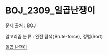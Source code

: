 # BOJ_2309_일곱난쟁이
문제 출처 : BOJ

알고리즘 분류 : 완전 탐색(Brute-force), 정렬(Sort)

[일곱 난쟁이](https://www.acmicpc.net/problem/2309)